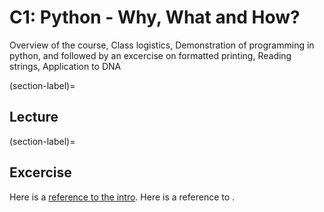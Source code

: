 # C1: Python - Why, What and How?

Overview of the course, Class logistics, Demonstration of programming in python, and followed by an excercise on formatted printing, Reading strings, Application to DNA

(section-label)=
## Lecture


(section-label)=
## Excercise
Here is a [reference to the intro](intro.md). Here is a reference to [](section-label).